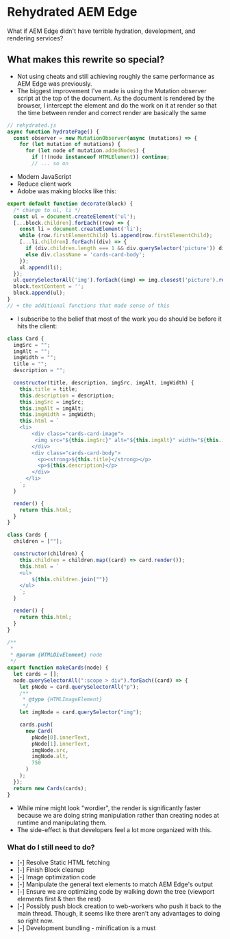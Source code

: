 # Rehydrated AEM Edge

What if AEM Edge didn't have terrible hydration, development, and rendering services?

## What makes this rewrite so special?

- Not using cheats and still achieving roughly the same performance as AEM Edge was previously.
- The biggest improvement I've made is using the Mutation observer script at the top of the document. As the document is rendered by the browser, I intercept the element and do the work on it at render so that the time between render and correct render are basically the same

```js
// rehydrated.js
async function hydratePage() {
  const observer = new MutationObserver(async (mutations) => {
    for (let mutation of mutations) {
      for (let node of mutation.addedNodes) {
        if (!(node instanceof HTMLElement)) continue;
        // ... so on
```


- Modern JavaScript
- Reduce client work
- Adobe was making blocks like this:

```js
export default function decorate(block) {
  /* change to ul, li */
  const ul = document.createElement('ul');
  [...block.children].forEach((row) => {
    const li = document.createElement('li');
    while (row.firstElementChild) li.append(row.firstElementChild);
    [...li.children].forEach((div) => {
      if (div.children.length === 1 && div.querySelector('picture')) div.className = 'cards-card-image';
      else div.className = 'cards-card-body';
    });
    ul.append(li);
  });
  ul.querySelectorAll('img').forEach((img) => img.closest('picture').replaceWith(createOptimizedPicture(img.src, img.alt, false, [{ width: '750' }])));
  block.textContent = '';
  block.append(ul);
}
// + the additional functions that made sense of this
```

- I subscribe to the belief that most of the work you do should be before it hits the client:

```js
class Card {
  imgSrc = "";
  imgAlt = "";
  imgWidth = "";
  title = "";
  description = "";

  constructor(title, description, imgSrc, imgAlt, imgWidth) {
    this.title = title;
    this.description = description;
    this.imgSrc = imgSrc;
    this.imgAlt = imgAlt;
    this.imgWidth = imgWidth;
    this.html = `
    <li>
        <div class="cards-card-image">
         <img src="${this.imgSrc}" alt="${this.imgAlt}" width="${this.imgWidth}" loading="lazy"/>
        </div>
        <div class="cards-card-body">
          <p><strong>${this.title}</strong></p>
          <p>${this.description}</p>
        </div>
      </li>
    `;
  }

  render() {
    return this.html;
  }
}

class Cards {
  children = [""];

  constructor(children) {
    this.children = children.map((card) => card.render());
    this.html = `
    <ul>
        ${this.children.join("")}
    </ul>
    `;
  }

  render() {
    return this.html;
  }
}

/**
 *
 * @param {HTMLDivElement} node
 */
export function makeCards(node) {
  let cards = [];
  node.querySelectorAll(":scope > div").forEach((card) => {
    let pNode = card.querySelectorAll("p");
    /**
     * @type {HTMLImageElement}
     */
    let imgNode = card.querySelector("img");

    cards.push(
      new Card(
        pNode[0].innerText,
        pNode[1].innerText,
        imgNode.src,
        imgNode.alt,
        750
      )
    );
  });
  return new Cards(cards);
}
```

- While mine might look "wordier", the render is significantly faster because we are doing string manipulation rather than creating nodes at runtime and manipulating them.
- The side-effect is that developers feel a lot more organized with this.

### What do I still need to do?
- [-] Resolve Static HTML fetching
- [-] Finish Block cleanup
- [-] Image optimization code
- [-] Manipulate the general text elements to match AEM Edge's output
- [-] Ensure we are optimizing code by walking down the tree (viewport elements first & then the rest)
- [-] Possibly push block creation to web-workers who push it back to the main thread. Though, it seems like there aren't any advantages to doing so right now.
- [-] Development bundling - minification is a must